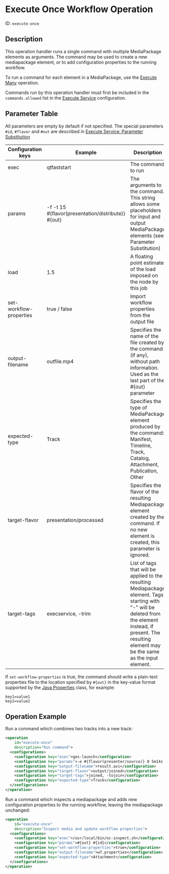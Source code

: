 Execute Once Workflow Operation
===============================

ID: `execute-once`

Description
-----------

This operation handler runs a single command with multiple MediaPackage elements as arguments. The command
may be used to create a new mediapackage element, or to add configuration properties to the running workflow.

To run a command for each element in a MediaPackage, use the [Execute Many](execute-many-woh.md) operation.

Commands run by this operation handler must first be included in the `commands.allowed` list in the
[Execute Service](../configuration/execute.md#service-configuration) configuration.


Parameter Table
---------------

All parameters are empty by default if not specified. The special parameters `#id`, `#flavor` and `#out` are described
in [Execute Service: Parameter Substitution](../configuration/execute.md#parameter-substitution)

|Configuration keys|Example    |Description       |Required?|
|------------------|-----------|------------------|---------|
|exec              |qtfaststart|The command to run|Yes      |
|params            |-f -t 15 <nobr>#{flavor(presentation/distribute)}</nobr> #{out}|The arguments to the command. This string allows some placeholders for input and output MediaPackage elements (see Parameter Substitution)|Yes|
|load              |1.5|A floating point estimate of the load imposed on the node by this job|No|
|set-workflow-properties|true / false|Import workflow properties from the output file|No
|output-filename   |outfile.mp4|Specifies the name of the file created by the command (if any), without path information. Used as the last part of the #{out} parameter|No|
|expected-type     |Track|Specifies the type of MediaPackage element produced by the command: Manifest, Timeline, Track, Catalog, Attachment, Publication, Other|Required if output- filename is present|
|target-flavor     |presentation/processed|Specifies the flavor of the resulting Mediapackage element created by the command. If no new element is created, this parameter is ignored.|Required if output- filename is present|
|target-tags       |execservice, -trim|List of tags that will be applied to the resulting Mediapackage element. Tags starting with "-" will be deleted from the element instead, if present. The resulting element may be the same as the input element.|No|

If `set-workflow-properties` is true, the command should write a plain-text properties file to the location specified by
`#{out}` in the key-value format supported by the [Java
Properties](http://docs.oracle.com/javase/8/docs/api/java/util/Properties.html#load-java.io.Reader-) class, for example:

```properties
key1=value1
key2=value2
```

Operation Example
-----------------

Run a command which combines two tracks into a new track:

```xml
<operation
    id="execute-once"
    description="Run command">
  <configurations>
    <configuration key="exec">ges-launch</configuration>
    <configuration key="params">-e #{flavor(presenter/source)} 0 5m14s #{flavor(presentation/source)} 0 14s</configuration>
    <configuration key="output-filename">result.avi</configuration>
    <configuration key="target-flavor">output/joined</configuration>
    <configuration key="target-tags">joined, -tojoin</configuration>
    <configuration key="expected-type">Track</configuration>
  </configurations>
</operation>
```

Run a command which inspects a mediapackage and adds new configuration properties to the running workflow, leaving the
mediapackage unchanged:

```xml
<operation
    id="execute-once"
    description="Inspect media and update workflow properties">
  <configurations>
    <configuration key="exec">/usr/local/bin/oc-inspect.sh</configuration>
    <configuration key="params">#{out} #{id}</configuration>
    <configuration key="set-workflow-properties">true</configuration>
    <configuration key="output-filename">wf.properties</configuration>
    <configuration key="expected-type">Attachment</configuration>
  </configurations>
</operation>
```
